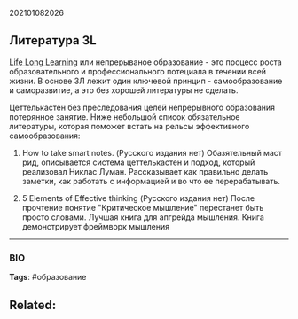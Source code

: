 202101082026
## Литература 3L
[Life Long Learning](https://ru.wikipedia.org/wiki/Непрерывное_образование) или непрерываное образование - это процесс роста образовательного и профессионального потециала в течении всей жизни. В основе 3Л лежит один ключевой принцип - самообразование и саморазвитие, а это без хорошей литературы не сделать. 

Цеттелькастен без преследования целей непрерывного образования потерянное занятие. Ниже небольшой список обязательное литературы, которая поможет встать на рельсы эффективного самообразования:

1. How to take smart notes. (Русского издания нет)
Обазятельный маст рид, описывается система цеттелькастен и подход, который реализовал Никлас Луман. Рассказывает как правильно делать заметки, как работать с информацией и во что ее перерабатывать. 

2. 5 Elements of Effective thinking (Русского издания нет)
После прочтение понятие "Критическое мышление" перестанет быть просто словами. Лучшая книга для апгрейда мышления. Книга демонстрирует фреймворк мышления

---
### BIO
**Tags**: #образование 

**Related**:
- 